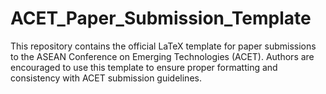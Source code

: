 # ACET_Paper_Submission_Template
This repository contains the official LaTeX template for paper submissions to the ASEAN Conference on Emerging Technologies (ACET). Authors are encouraged to use this template to ensure proper formatting and consistency with ACET submission guidelines.

